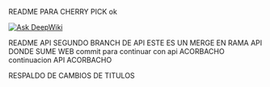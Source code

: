 README PARA CHERRY PICK ok


[![Ask DeepWiki](https://deepwiki.com/badge.svg)](https://deepwiki.com/elCorbacho/examen-final-C-F)


README API
SEGUNDO BRANCH DE API 
ESTE ES UN MERGE EN RAMA API DONDE SUME WEB
commit para continuar con api ACORBACHO
continuacion API ACORBACHO


RESPALDO DE CAMBIOS DE TITULOS
